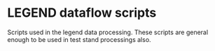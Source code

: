 # LEGEND dataflow scripts

Scripts used in the legend data processing. These scripts are general enough to be used in
test stand processings also.
